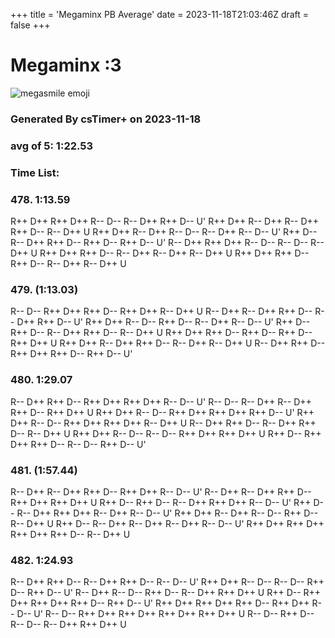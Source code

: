 +++
title = 'Megaminx PB Average'
date = 2023-11-18T21:03:46Z
draft = false
+++

# Megaminx :3
![megasmile emoji](/megasmile.webp)

### Generated By csTimer+ on 2023-11-18
### avg of 5: 1:22.53

### Time List:
### 478. 1:13.59
  R++ D++ R++ D++ R-- D-- R-- D++ R++ D-- U'
  R++ D++ R-- D++ R-- D++ R++ D-- R-- D++ U
  R++ D++ R-- D++ R-- D-- R-- D++ R-- D-- U'
  R++ D-- R-- D++ R++ D-- R++ D-- R++ D-- U'
  R-- D++ R++ D++ R-- D-- R-- D-- R-- D++ U
  R++ D++ R++ D-- R-- D++ R-- D++ R-- D++ U
  R++ D++ R++ D-- R++ D-- R-- D++ R-- D++ U
 
### 479. (1:13.03)
  R-- D-- R++ D++ R++ D-- R++ D++ R-- D++ U
  R-- D++ R-- D++ R++ D-- R-- D++ R++ D-- U'
  R++ D++ R-- D-- R++ D-- R-- D++ R-- D-- U'
  R++ D-- R++ D-- R-- D++ R++ D-- R-- D++ U
  R++ D++ R++ D-- R++ D-- R++ D-- R++ D++ U
  R++ D++ R-- D++ R++ D-- R-- D++ R-- D++ U
  R-- D++ R++ D-- R++ D++ R++ D-- R++ D-- U'
 
### 480. 1:29.07
  R-- D++ R++ D-- R++ D++ R++ D++ R-- D-- U'
  R-- D-- R-- D++ R-- D++ R++ D-- R++ D++ U
  R++ D++ R-- D-- R++ D++ R++ D++ R++ D-- U'
  R++ D++ R-- D-- R++ D++ R++ D++ R-- D++ U
  R-- D++ R++ D-- R-- D++ R++ D-- R-- D++ U
  R++ D++ R-- D-- R-- D-- R++ D++ R++ D++ U
  R++ D-- R++ D++ R++ D-- R-- D-- R++ D-- U'
 
### 481. (1:57.44)
  R-- D++ R-- D++ R++ D-- R++ D++ R-- D-- U'
  R-- D++ R-- D++ R++ D-- R++ D++ R++ D++ U
  R++ D-- R++ D-- R-- D++ R++ D++ R-- D-- U'
  R++ D-- R-- D++ R++ D++ R-- D++ R-- D-- U'
  R++ D++ R-- D++ R-- D-- R++ D-- R-- D++ U
  R++ D-- R-- D++ R-- D++ R-- D++ R-- D-- U'
  R++ D++ R++ D++ R++ D++ R++ D-- R-- D++ U
 
### 482. 1:24.93
  R-- D++ R++ D-- R-- D++ R++ D-- R-- D-- U'
  R++ D++ R-- D-- R-- D-- R++ D-- R++ D-- U'
  R-- D++ R-- D-- R++ D-- R-- D++ R++ D++ U
  R++ D-- R++ D++ R++ D++ R++ D-- R++ D-- U'
  R++ D++ R++ D++ R++ D-- R++ D++ R-- D-- U'
  R-- D-- R++ D++ R++ D++ R++ D++ R++ D++ U
  R-- D-- R++ D-- R-- D-- R-- D++ R++ D++ U
